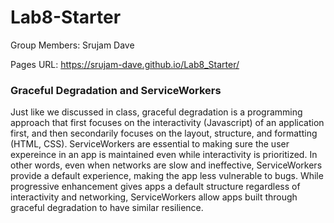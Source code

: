 # Lab8-Starter
Group Members: Srujam Dave

Pages URL: https://srujam-dave.github.io/Lab8_Starter/

### Graceful Degradation and ServiceWorkers

Just like we discussed in class, graceful degradation is a programming approach that first focuses on the interactivity (Javascript) of an application first, and then secondarily focuses on the layout, structure, and formatting (HTML, CSS). ServiceWorkers are essential to making sure the user expereince in an app is maintained even while interactivity is prioritized. In other words, even when networks are slow and ineffective, ServiceWorkers provide a default experience, making the app less vulnerable to bugs. While progressive enhancement gives apps a default structure regardless of interactivity and networking, ServiceWorkers allow apps built through graceful degradation to have similar resilience.

